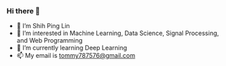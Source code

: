### Hi there 👋

<!--
**Tommy787576/Tommy787576** is a ✨ _special_ ✨ repository because its `README.md` (this file) appears on your GitHub profile.

Here are some ideas to get you started:

- 🔭 I’m currently working on ...
- 🌱 I’m currently learning ...
- 👯 I’m looking to collaborate on ...
- 🤔 I’m looking for help with ...
- 💬 Ask me about ...
- 📫 How to reach me: ...
- 😄 Pronouns: ...
- ⚡ Fun fact: ...
-->

- 👋 I’m Shih Ping Lin
- 👀 I’m interested in Machine Learning, Data Science, Signal Processing, and Web Programming
- 🌱 I’m currently learning Deep Learning
- 📫 My email is tommy787576@gmail.com

<!-- [![Tommy787576's GitHub stats](https://github-readme-stats.vercel.app/api?username=Tommy787576&show_icons=true&count_private=true)](https://github.com/anuraghazra/github-readme-stats) -->
